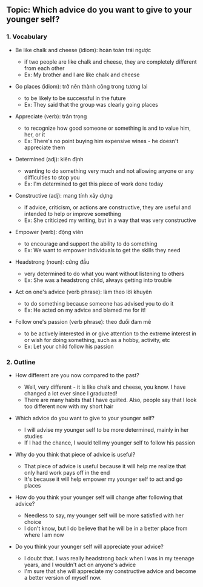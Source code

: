 ## Topic: Which advice do you want to give to your younger self?

### 1. Vocabulary
- Be like chalk and cheese (idiom): hoàn toàn trái ngược
  + if two people are like chalk and cheese, they are completely different from each other
  + Ex: My brother and I are like chalk and cheese

- Go places (idiom): trở nên thành công trong tương lai
  + to be likely to be successful in the future
  + Ex: They said that the group was clearly going places

- Appreciate (verb): trân trọng
  + to recognize how good someone or something is and to value him, her, or it
  + Ex: There's no point buying him expensive wines - he doesn't appreciate them

- Determined (adj): kiên định
  + wanting to do something very much and not allowing anyone or any difficulties to stop you
  + Ex: I'm determined to get this piece of work done today

- Constructive (adj): mang tính xây dựng
  + if advice, criticism, or actions are constructive, they are useful and intended to help or improve something
  + Ex: She criticized my writing, but in a way that was very constructive

- Empower (verb): động viên
  + to encourage and support the ability to do something
  + Ex: We want to empower individuals to get the skills they need

- Headstrong (noun): cứng đầu
  + very determined to do what you want without listening to others
  + Ex: She was a headstrong child, always getting into trouble

- Act on one's advice (verb phrase): làm theo lời khuyên
  + to do something because someone has advised you to do it
  + Ex: He acted on my advice and blamed me for it!

- Follow one's passion (verb phrase): theo đuổi đam mê
  + to be actively interested in or give attention to the extreme interest in or wish for doing something, such as a hobby, activity, etc
  + Ex: Let your child follow his passion

### 2. Outline
- How different are you now compared to the past?
  + Well, very different - it is like chalk and cheese, you know. I have changed a lot ever since I graduated!
  + There are many habits that I have quiited. Also, people say that I look too different now with my short hair

- Which advice do you want to give to your younger self?
  + I will advise my younger self to be more determined, mainly in her studies
  + If I had the chance, I would tell my younger self to follow his passion

- Why do you think that piece of advice is useful?
  + That piece of advice is useful because it will help me realize that only hard work pays off in the end
  + It's because it will help empower my younger self to act and go places

- How do you think your younger self will change after following that advice?
  + Needless to say, my younger self will be more satisfied with her choice
  + I don't know, but I do believe that he will be in a better place from where I am now

- Do you think your younger self will appreciate your advice?
  + I doubt that. I was really headstrong back when I was in my teenage years, and I wouldn't act on anyone's advice
  + I'm sure that she will appreciate my constructive advice and become a better version of myself now.